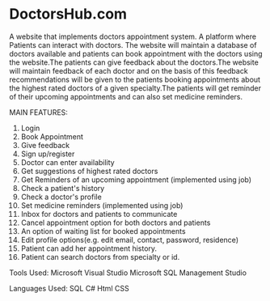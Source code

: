 # DoctorsHub.com
A website that implements doctors appointment system. A platform where Patients can interact with doctors.
The website will maintain a database of doctors available and patients can book appointment with the doctors using the website.The patients can give feedback about the doctors.The website will maintain feedback of each doctor and on the basis of this feedback recommendations will be given to the patients booking appointments about the highest rated doctors of a given specialty.The patients will get reminder of their upcoming appointments and can also set medicine reminders.

MAIN FEATURES:
1.	Login 
2.	Book Appointment
3.	Give feedback
4.	Sign up/register
5.	Doctor can enter availability 
6.	Get suggestions of highest rated doctors 
7.	Get Reminders of an upcoming appointment (implemented using job)
8.	Check a patient's history
9.	Check a doctor's profile
10.	Set medicine reminders (implemented using job)
11.	Inbox for doctors and patients to communicate
12.	Cancel appointment option for both doctors and patients
13.	An option of waiting list for booked appointments
14.	Edit profile options(e.g. edit email, contact, password, residence)
15.	Patient can add her appointment history.
16.	Patient can search doctors from specialty or id.


Tools Used:
Microsoft Visual Studio
Microsoft SQL Management Studio

Languages Used:
SQL
C#
Html
CSS





